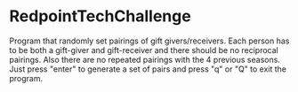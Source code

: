 RedpointTechChallenge
=====================


   Program that randomly set pairings of gift givers/receivers.
   Each person has to be both a gift-giver and gift-receiver and there should
   be no reciprocal pairings. Also there are no repeated pairings with the 4
   previous seasons. Just press "enter" to generate a set of pairs and press
   "q" or "Q" to exit the program.
